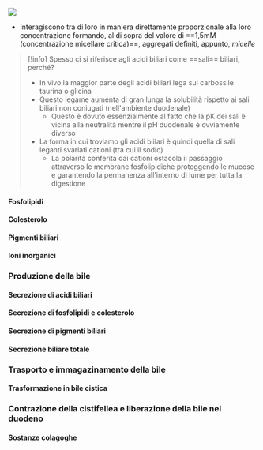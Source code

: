 ![](https://i.imgur.com/id9byBU.png)

- Interagiscono tra di loro in maniera direttamente proporzionale alla loro concentrazione formando, al di sopra del valore di ==1,5mM (concentrazione micellare critica)==, aggregati definiti, appunto, *micelle*

>[!info] Spesso ci si riferisce agli acidi biliari come ==sali== biliari, perché?
>- In vivo la maggior parte degli acidi biliari lega sul carbossile taurina o glicina
>- Questo legame aumenta di gran lunga la solubilità rispetto ai sali biliari non coniugati (nell'ambiente duodenale)
>	- Questo è dovuto essenzialmente al fatto che la pK dei sali è vicina alla neutralità mentre il pH duodenale è ovviamente diverso
>- La forma in cui troviamo gli acidi biilari è quindi quella di sali leganti svariati cationi (tra cui il sodio)
>	- La polarità conferita dai cationi ostacola il passaggio attraverso le membrane fosfolipidiche proteggendo le mucose e garantendo la permanenza all'interno di lume per tutta la digestione 
#### Fosfolipidi

#### Colesterolo
#### Pigmenti biliari
#### Ioni inorganici
### Produzione della bile
#### Secrezione di acidi biliari
#### Secrezione di fosfolipidi e colesterolo
#### Secrezione di pigmenti biliari
#### Secrezione biliare totale

### Trasporto e immagazinamento della bile
#### Trasformazione in bile cistica
### Contrazione della cistifellea e liberazione della bile nel duodeno
#### Sostanze colagoghe